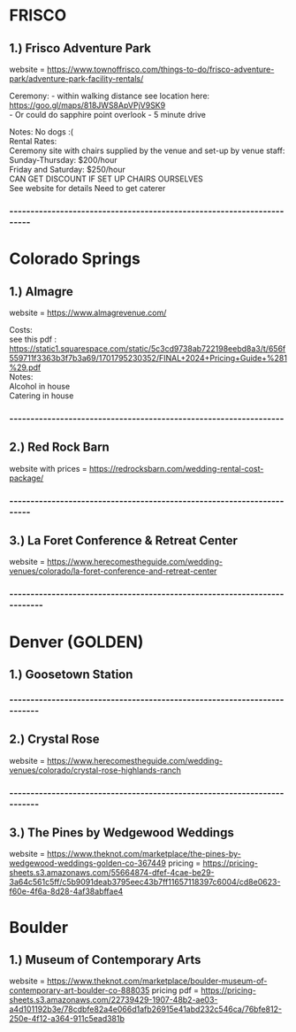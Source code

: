 


# FRISCO #

## 1.) Frisco Adventure Park ## 
website =  https://www.townoffrisco.com/things-to-do/frisco-adventure-park/adventure-park-facility-rentals/

Ceremony:
    - within walking distance see location here: https://goo.gl/maps/818JWS8ApVPjV9SK9    \
    - Or could do sapphire point overlook - 5 minute drive


Notes: 
No dogs :( \
Rental Rates: \
Ceremony site with chairs supplied by the venue and set-up by venue staff: \
Sunday-Thursday: $200/hour \
Friday and Saturday: $250/hour \
CAN GET DISCOUNT IF SET UP CHAIRS OURSELVES \
See website for details
Need to get caterer
### ---------------------------------------------------------------------- ###

# Colorado Springs #
## 1.) Almagre ##

website = https://www.almagrevenue.com/    <br>

Costs:  <br>
see this pdf : https://static1.squarespace.com/static/5c3cd9738ab722198eebd8a3/t/656f559711f3363b3f7b3a69/1701795230352/FINAL+2024+Pricing+Guide+%281%29.pdf    <br>
Notes:    <br>
Alcohol in house <br>
Catering in house

### ----------------------------------------------------------------- ###

## 2.) Red Rock Barn ##
website with prices = https://redrocksbarn.com/wedding-rental-cost-package/

### ---------------------------------------------------------------------- ###

## 3.) La Foret Conference & Retreat Center
website = https://www.herecomestheguide.com/wedding-venues/colorado/la-foret-conference-and-retreat-center
### ------------------------------------------------------------------------- ###

# Denver (GOLDEN) #
## 1.) Goosetown Station ##

### ------------------------------------------------------------------------ ###
## 2.) Crystal Rose  ##
website = https://www.herecomestheguide.com/wedding-venues/colorado/crystal-rose-highlands-ranch  <br>
### ------------------------------------------------------------------------ ###

## 3.) The Pines by Wedgewood Weddings ##
website = https://www.theknot.com/marketplace/the-pines-by-wedgewood-weddings-golden-co-367449
pricing = https://pricing-sheets.s3.amazonaws.com/55664874-dfef-4cae-be29-3a64c561c5ff/c5b9091deab3795eec43b7ff11657118397c6004/cd8e0623-f60e-4f6a-8d28-4af38abffae4

# Boulder  #

## 1.) Museum of Contemporary Arts
website = https://www.theknot.com/marketplace/boulder-museum-of-contemporary-art-boulder-co-888035
pricing pdf = https://pricing-sheets.s3.amazonaws.com/22739429-1907-48b2-ae03-a4d101192b3e/78cdbfe82a4e066d1afb26915e41abd232c546ca/76bfe812-250e-4f12-a364-911c5ead381b
